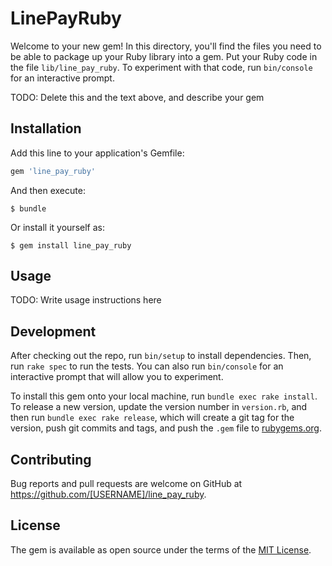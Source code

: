 # LinePayRuby

Welcome to your new gem! In this directory, you'll find the files you need to be able to package up your Ruby library into a gem. Put your Ruby code in the file `lib/line_pay_ruby`. To experiment with that code, run `bin/console` for an interactive prompt.

TODO: Delete this and the text above, and describe your gem

## Installation

Add this line to your application's Gemfile:

```ruby
gem 'line_pay_ruby'
```

And then execute:

    $ bundle

Or install it yourself as:

    $ gem install line_pay_ruby

## Usage

TODO: Write usage instructions here

## Development

After checking out the repo, run `bin/setup` to install dependencies. Then, run `rake spec` to run the tests. You can also run `bin/console` for an interactive prompt that will allow you to experiment.

To install this gem onto your local machine, run `bundle exec rake install`. To release a new version, update the version number in `version.rb`, and then run `bundle exec rake release`, which will create a git tag for the version, push git commits and tags, and push the `.gem` file to [rubygems.org](https://rubygems.org).

## Contributing

Bug reports and pull requests are welcome on GitHub at https://github.com/[USERNAME]/line_pay_ruby.

## License

The gem is available as open source under the terms of the [MIT License](https://opensource.org/licenses/MIT).

